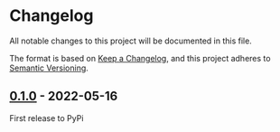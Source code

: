 # Changelog
All notable changes to this project will be documented in this file.

The format is based on [Keep a Changelog](https://keepachangelog.com/en/1.0.0/),
and this project adheres to [Semantic Versioning](https://semver.org/spec/v2.0.0.html).

## [0.1.0] - 2022-05-16

First release to PyPi

[Unreleased]: https://github.com/philipdarke/taster/compare/v0.1.0...HEAD
[0.1.0]: https://github.com/philipdarke/taster/releases/tag/v0.1.0
